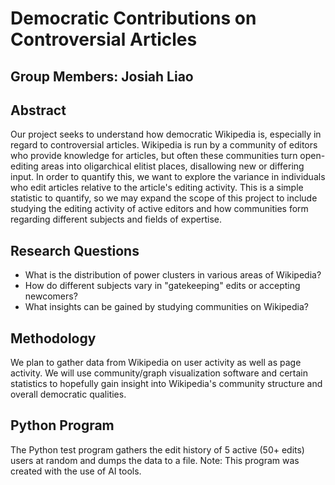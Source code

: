# Democratic Contributions on Controversial Articles
## Group Members: Josiah Liao
## Abstract
Our project seeks to understand how democratic Wikipedia is, especially in regard to controversial articles. Wikipedia is run by a community of editors who provide knowledge for articles, but often these communities turn open-editing areas into oligarchical elitist places, disallowing new or differing input. In order to quantify this, we want to explore the variance in individuals who edit articles relative to the article's editing activity. This is a simple statistic to quantify, so we may expand the scope of this project to include studying the editing activity of active editors and how communities form regarding different subjects and fields of expertise.
## Research Questions
- What is the distribution of power clusters in various areas of Wikipedia?
- How do different subjects vary in "gatekeeping" edits or accepting newcomers?
- What insights can be gained by studying communities on Wikipedia?
## Methodology
We plan to gather data from Wikipedia on user activity as well as page activity. We will use community/graph visualization software and certain statistics to hopefully gain insight into Wikipedia's community structure and overall democratic qualities.
## Python Program
The Python test program gathers the edit history of 5 active (50+ edits) users at random and dumps the data to a file. Note: This program was created with the use of AI tools.

